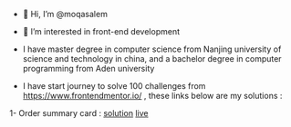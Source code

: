 - 👋 Hi, I’m @moqasalem 
- 👀 I’m interested in  front-end development  
- I have master degree in computer science from Nanjing university of science and technology in china, and a bachelor degree in computer programming from Aden university 

- I have start journey to solve 100 challenges from https://www.frontendmentor.io/ , these links below are my solutions :

1- Order summary card : [solution](https://github.com/moqasalem/order-summary) [live](https://moqasalem.github.io/order-summary/)
<!---
moqasalem/moqasalem is a ✨ special ✨ repository because its `README.md` (this file) appears on your GitHub profile.
You can click the Preview link to take a look at your changes.
--->
